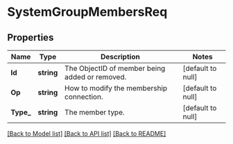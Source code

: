 # SystemGroupMembersReq

## Properties
Name | Type | Description | Notes
------------ | ------------- | ------------- | -------------
**Id** | **string** | The ObjectID of member being added or removed. | [default to null]
**Op** | **string** | How to modify the membership connection. | [default to null]
**Type_** | **string** | The member type. | [default to null]

[[Back to Model list]](../README.md#documentation-for-models) [[Back to API list]](../README.md#documentation-for-api-endpoints) [[Back to README]](../README.md)


